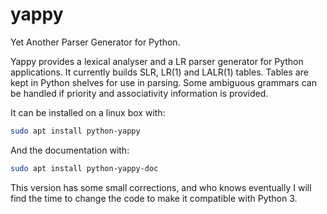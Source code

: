 # yappy
Yet Another Parser Generator for Python.

Yappy provides a lexical analyser and a LR parser generator
for Python applications. It currently builds SLR,
LR(1) and LALR(1) tables. Tables are kept in Python shelves for use
in parsing.  Some ambiguous grammars can be handled if priority
and associativity information is provided.

It can be installed on a linux box with:
```bash
sudo apt install python-yappy
```

And the documentation with:
```bash
sudo apt install python-yappy-doc
```

This version has some small corrections, and who knows eventually I will find
the time to change the code to make it compatible with Python 3.

